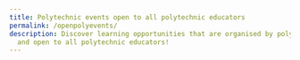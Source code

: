 ```yaml
---
title: Polytechnic events open to all polytechnic educators
permalink: /openpolyevents/
description: Discover learning opportunities that are organised by polytechnics
  and open to all polytechnic educators!
---
```

